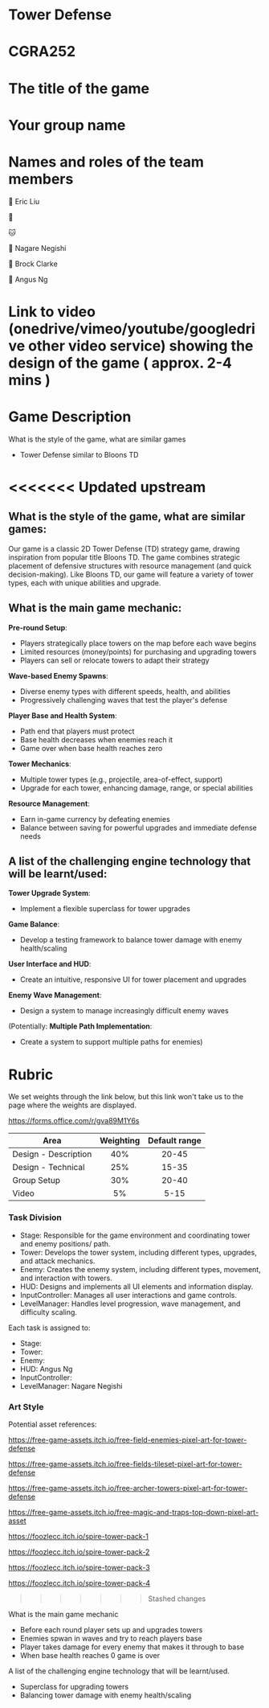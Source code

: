 # Tower Defense
# CGRA252


# The title of the game


# Your group name


# Names and roles of the team members
🐻 Eric Liu

🐺 

🐱 

🐶 Nagare Negishi

🐰 Brock Clarke

🦉 Angus Ng


# Link to video (onedrive/vimeo/youtube/googledrive other video service) showing the design of the game ( approx. 2-4 mins )


# Game Description
What is the style of the game, what are similar games
- Tower Defense similar to Bloons TD

<<<<<<< Updated upstream
=======
## What is the style of the game, what are similar games:<TEMP>

Our game is a classic 2D Tower Defense (TD) strategy game,
drawing inspiration from popular title Bloons TD.
The game combines strategic placement of defensive structures with resource management (and quick decision-making).
Like Bloons TD, our game will feature a variety of tower types, each with unique abilities and upgrade.
</TEMP>


## What is the main game mechanic:<TEMP>

**Pre-round Setup**:
- Players strategically place towers on the map before each wave begins
- Limited resources (money/points) for purchasing and upgrading towers
- Players can sell or relocate towers to adapt their strategy

**Wave-based Enemy Spawns**:
- Diverse enemy types with different speeds, health, and abilities
- Progressively challenging waves that test the player's defense

**Player Base and Health System**:
- Path end that players must protect
- Base health decreases when enemies reach it
- Game over when base health reaches zero

**Tower Mechanics**:
- Multiple tower types (e.g., projectile, area-of-effect, support)
- Upgrade for each tower, enhancing damage, range, or special abilities

**Resource Management**:
- Earn in-game currency by defeating enemies
- Balance between saving for powerful upgrades and immediate defense needs
</TEMP>

## A list of the challenging engine technology that will be learnt/used:<TEMP>

**Tower Upgrade System**:
- Implement a flexible superclass for tower upgrades

**Game Balance**:
- Develop a testing framework to balance tower damage with enemy health/scaling

**User Interface and HUD**:
- Create an intuitive, responsive UI for tower placement and upgrades

**Enemy Wave Management**:
- Design a system to manage increasingly difficult enemy waves

(Potentially:
**Multiple Path Implementation**:
- Create a system to support multiple paths for enemies)
</TEMP>

# Rubric

We set weights through the link below, but this link won't take us to the page where the weights are displayed.

https://forms.office.com/r/gva89M1Y6s


| Area | Weighting | Default range |
|------|:------------------:|:-------------:|
| Design - Description | 40% | 20-45 |
| Design - Technical | 25% | 15-35 |
| Group Setup | 30% | 20-40 |
| Video | 5%  | 5-15 |



### Task Division

- Stage: Responsible for the game environment and coordinating tower and enemy positions/ path.
- Tower: Develops the tower system, including different types, upgrades, and attack mechanics.
- Enemy: Creates the enemy system, including different types, movement, and interaction with towers.
- HUD: Designs and implements all UI elements and information display.
- InputController: Manages all user interactions and game controls.
- LevelManager: Handles level progression, wave management, and difficulty scaling.

Each task is assigned to:

- Stage: 
- Tower: 
- Enemy: 
- HUD: Angus Ng
- InputController: 
- LevelManager: Nagare Negishi

### Art Style
Potential asset references:

https://free-game-assets.itch.io/free-field-enemies-pixel-art-for-tower-defense

https://free-game-assets.itch.io/free-fields-tileset-pixel-art-for-tower-defense

https://free-game-assets.itch.io/free-archer-towers-pixel-art-for-tower-defense

https://free-game-assets.itch.io/free-magic-and-traps-top-down-pixel-art-asset

https://foozlecc.itch.io/spire-tower-pack-1

https://foozlecc.itch.io/spire-tower-pack-2

https://foozlecc.itch.io/spire-tower-pack-3

https://foozlecc.itch.io/spire-tower-pack-4
>>>>>>> Stashed changes

What is the main game mechanic
- Before each round player sets up and upgrades towers
- Enemies spwan in waves and try to reach players base
- Player takes damage for every enemy that makes it through to base
- When base health reaches 0 game is over 

A list of the challenging engine technology that will be learnt/used.
- Superclass for upgrading towers
- Balancing tower damage with enemy health/scaling